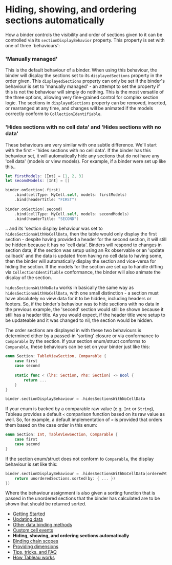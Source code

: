 #  Hiding, showing, and ordering sections automatically

How a binder controls the visibility and order of sections given to it can be controlled via its `sectionDisplayBehavior` property. This 
property is set with one of three 'behaviours':

### 'Manually managed'

This is the default behaviour of a binder. When using this behaviour, the binder will display the sections set to its `displayedSections`
property in the order given. This `displayedSections` property can only be set if the binder's behaviour is set to 'manually managed' - an 
attempt to set the property if this is not the behaviour will simply do nothing. This is the most versatile of the three options, allowing very 
fine-grained control for complex section logic. The sections in `displayedSections` property can be removed, inserted, or rearranged at any
time, and changes will be animated if the models correctly conform to `CollectionIdentifiable`.

### 'Hides sections with no cell data' and 'Hides sections with no data'

These behaviours are very similar with one subtle difference. We'll start with the first - 'hides sections with no cell data'. If the binder has this 
behaviour set, it will automatically hide any sections that do not have any 'cell data' (models or view models). For example, if a binder were
set up like this..

```swift
let firstModels: [Int] = [1, 2, 3]
let secondModels: [Int] = []

binder.onSection(.first)
    .bind(cellType: MyCell.self, models: firstModels)
    .bind(headerTitle: "FIRST")
    
binder.onSection(.second)
    .bind(cellType: MyCell.self, models: secondModels)
    .bind(headerTitle: "SECOND")
```

.. and its 'section display behaviour was set to `hidesSectionsWithNoCellData`, then the table would only display the first section - 
despite having provided a header for the second section, it will still be hidden because it has no 'cell data'. Binders will respond to changes in 
section data; if the section was setup using an Rx observable or an 'update callback' and the data is updated from having no cell data to 
having some, then the binder will automatically display the section and vice-versa for hiding the section. If the models for the section are set 
up to handle diffing via  `CollectionIdentifiable` conformance, the binder will also animate the display of the section.

`hidesSectionsWithNoData` works in basically the same way as `hidesSectionsWithNoCellData`, with one small distinction - a section
must have absolutely no view data for it to be hidden, including headers or footers. So, if the binder's behaviour was to hide sections with no
data in the previous example, the 'second' section would still be shown because it still has a header title. As you would expect, if the header
title were setup to be updateable and it was changed to nil, the section would be hidden.

The order sections are displayed in with these two behaviours is determined either by a passed-in 'sorting' closure or via conformance to
`Comparable` by the section. If your section enum/struct conforms to `Comparable`, these behaviours can be set on your binder just like this:

```swift
enum Section: TableViewSection, Comparable {
    case first
    case second
    
    static func < (lhs: Section, rhs: Section) -> Bool {
        return ...
    }
}

binder.sectionDisplayBehaviour = .hidesSectionsWithNoCellData
```

If your enum is backed by a comparable raw value (e.g. `Int` or `String`), Tableau provides a default `<` comparison function based on its
raw value as well. So, for example, a default implementation of `<` is provided that orders them based on the case order in this enum:

```swift
enum Section: Int, TableViewSection, Comparable {
    case first
    case second
}
```

If the section enum/struct does not conform to `Comparable`, the display behaviour is set like this:

```swift
binder.sectionDisplayBehaviour = .hidesSectionsWithNoCellData(orderedWith: { unorderedSections in
    return unorderedSections.sorted(by: { ... })
})
```

Where the behaviour assignment is also given a sorting function that is passed in the unordered sections that the binder has calculated are to
be shown that should be returned sorted.

- [Getting Started](1-GettingStarted.md)
- [Updating data](2-UpdatingData.md)
- [Other data binding methods](3-DataBindingMethods.md)
- [Custom cell events](4-CustomCellEvents.md)
- **Hiding, showing, and ordering sections automatically**
- [Binding chain scopes](6-AdvancedBindingChains.md)
- [Providing dimensions](7-ProvidingDimensions.md)
- [Tips, tricks, and FAQ](8-TipsTricksFAQ.md)
- [How Tableau works](9-HowItWorks.md)

